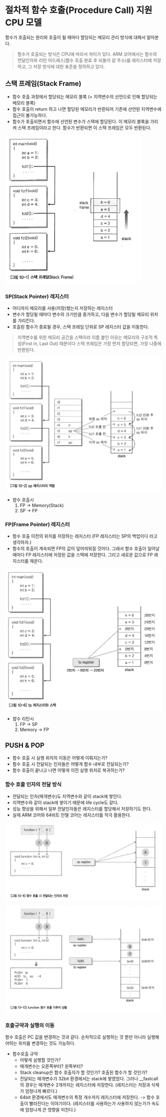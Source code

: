 # 절차적 함수 호출(Procedure Call) 지원 CPU 모델
함수가 호출되는 원리와 호출이 될 때마다 할당되는 메모리 관리 방식에 대해서 알아본다.
> 함수가 호출되는 방식은 CPU에 따라서 차이가 있다. ARM 코어에서는 함수의 전달인자와 리턴 어드레스(함수 호출 완료 후 되돌아 갈 주소)를 레지스터에 저장하고, 그 저장 방식에 대한 표준을 정의하고 있다.

## 스택 프레임(Stack Frame)
- 함수 호출 과정에서 할당되는 메모리 블록 (= 지역변수의 선언으로 인해 할당되는 메모리 블록)
- 함수 호출이 return 하고 나면 할당된 메모리가 반환되어 기존에 선언된 지역변수에 접근이 불가능하다.
- 함수가 호출되면서 함수에 선언된 변수가 스택에 할당된다. 이 메모리 블록을 가리켜 스택 프레임이라고 한다. 함수가 반환되면 이 스택 프레임은 모두 반환된다.

![stack-frame](/computer-architecture/image/5-procedure-call/stack-frame.png)

### SP(Stack Pointer) 레지스터
- 어디까지 메모리를 사용(저장)했는지 저장하는 레지스터
- 변수가 할당될 때마다 변수의 크기만큼 증가하고, 다음 변수가 할당될 메모리 위치를 가리킨다.
- 호출된 함수가 종료될 경우, 스택 프레임 단위로 SP 레지스터 값을 이동한다.
> 지역변수를 위한 메모리 공간을 스택이라 이름 붙인 이유는 메모리의 구조적 특성(First in, Last Out) 때문이다  스택 프레임은 가장 먼저 할당되면, 가장 나중에 반환된다.

![sp-register](/computer-architecture/image/5-procedure-call/sp-register.png)

- 햠수 호출시
    1. FP -> Memory(Stack)
    2. SP -> FP

### FP(Frame Pointer) 레지스터
- 함수 호출 이전의 위치를 저장하는 레지스터 (FP 레지스터는 SP의 백업이다 라고 생각하자.)
- 함수의 호출이 계속되면 FP의 값이 덮어씌워질 것이다. 그래서 함수 호출이 일어날 때마다 FP 레지스터에 저장된 값을 스택에 저장한다. 그리고 새로운 값으로 FP 레지스터를 채운다.

![fp-register](/computer-architecture/image/5-procedure-call/fp-register.png)

- 햠수 리턴시
    1. FP -> SP
    2. Memory -> FP

## PUSH & POP
- 함수 호출 시 실행 위치의 이동은 어떻게 이뤄지는가?
- 함수 호출 시 전달되는 인자들은 어떻게 함수 내부로 전달되는가?
- 함수 호출이 끝나고 나면 어떻게 이전 실행 위치로 복귀하는가?  


### 함수 호출 인자의 전달 방식
- 전달되는 인자(매개변수)도 지역변수와 같이 stack에 쌓인다.
- 지역변수와 같이 stack에 쌓이기 때문에 life cycle도 같다.
- 성능 향상을 위해서 일부 전달인자들은 레지스터를 할당해서 저장하기도 한다.
- 실제 ARM 코어와 64비트 인텔 코어는 레지스터를 적극 활용한다.

![function-parameter](/computer-architecture/image/5-procedure-call/function-parameter.png)

![after-call-function](/computer-architecture/image/5-procedure-call/after-call-function.png)

### 호출규약과 실행의 이동
함수 호출은 PC 값을 변경하는 것과 같다. 순차적으로 실행하는 것 뿐만 아니라 실행해야하는 위치를 변경하는 것도 가능하다.

- 함수호출 규약
    - 어떻게 실행할 것인가?
    - 매개변수는 오른쪽부터? 왼쪽부터?
    - Stack cleanup은 함수 호출자가 할 것인가? 호출된 함수가 할 것인가?
    - 전달되는 매개변수가 32bit 환경에서는 stack에 쌓였었다. 그러나 __fastcall의 경우는 매개변수 2개까지는 레지스터에 저장한다. (레지스터는 저장과 삭제가 엄청나게 빠르다.)
    - 64bit 환경에서도 매개변수의 특정 개수까지 레지스터에 저장한다. -> 함수 호출이 빨라진다는 이야기이다. (레지스터를 사용하는가 사용하지 않는가가 속도에 엄청나게 큰 영향을 미친다.)
